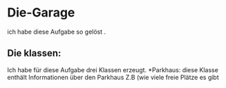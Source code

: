 # Die-Garage
ich habe diese Aufgabe so gelöst .
## Die klassen:
 Ich habe für diese Aufgabe drei Klassen erzeugt.
 *Parkhaus:
  diese Klasse enthält Informationen über den Parkhaus Z.B (wie viele freie Plätze es gibt
